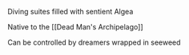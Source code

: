 Diving suites filled with sentient Algea

Native to the [[Dead Man's Archipelago]] 

Can be controlled by dreamers wrapped in seeweed